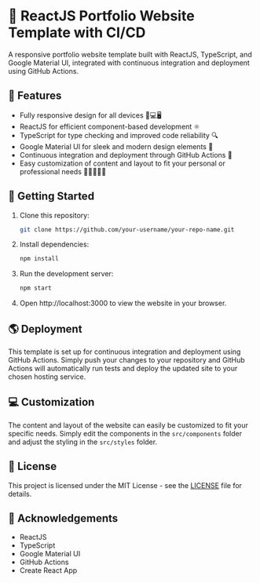 # 🚀 ReactJS Portfolio Website Template with CI/CD

A responsive portfolio website template built with ReactJS, TypeScript, and Google Material UI, integrated with continuous integration and deployment using GitHub Actions.

## 🌟 Features

- Fully responsive design for all devices 📱💻🖥️
- ReactJS for efficient component-based development ⚛️
- TypeScript for type checking and improved code reliability 🔍
- Google Material UI for sleek and modern design elements 🎨
- Continuous integration and deployment through GitHub Actions 🤖
- Easy customization of content and layout to fit your personal or professional needs 🎨👨‍💻👩‍💻

## 🚀 Getting Started

1. Clone this repository:

   ```sh
   git clone https://github.com/your-username/your-repo-name.git

2. Install dependencies:

   ```sh
   npm install

3. Run the development server:

   ```sh
   npm start

4. Open http://localhost:3000 to view the website in your browser.

## 🌎 Deployment

This template is set up for continuous integration and deployment using GitHub Actions. Simply push your changes to your repository and GitHub Actions will automatically run tests and deploy the updated site to your chosen hosting service.

## 💻 Customization

The content and layout of the website can easily be customized to fit your specific needs. Simply edit the components in the `src/components` folder and adjust the styling in the `src/styles` folder.

## 📝 License

This project is licensed under the MIT License - see the [LICENSE](https://github.com/AbdouAbarchiAboubacar/portfolio_frontend_template/blob/master/LICENCE) file for details.

## 🙏 Acknowledgements

- ReactJS
- TypeScript
- Google Material UI
- GitHub Actions
- Create React App